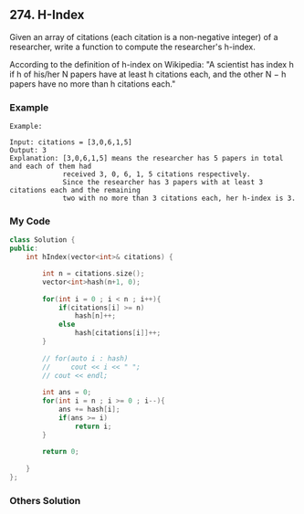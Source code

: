 ## 274. H-Index

Given an array of citations (each citation is a non-negative integer) of a researcher, write a function to compute the researcher's h-index.

According to the definition of h-index on Wikipedia: "A scientist has index h if h of his/her N papers have at least h citations each, and the other N − h papers have no more than h citations each."


### Example

```
Example:

Input: citations = [3,0,6,1,5]
Output: 3 
Explanation: [3,0,6,1,5] means the researcher has 5 papers in total and each of them had 
             received 3, 0, 6, 1, 5 citations respectively. 
             Since the researcher has 3 papers with at least 3 citations each and the remaining 
             two with no more than 3 citations each, her h-index is 3.
```

### My Code
```c++
class Solution {
public:
    int hIndex(vector<int>& citations) {

        int n = citations.size();
        vector<int>hash(n+1, 0);
        
        for(int i = 0 ; i < n ; i++){
            if(citations[i] >= n)
                hash[n]++;
            else
                hash[citations[i]]++;
        }
        
        // for(auto i : hash)
        //     cout << i << " ";
        // cout << endl;
        
        int ans = 0;
        for(int i = n ; i >= 0 ; i--){
            ans += hash[i];
            if(ans >= i)
                return i;
        }
        
        return 0;
        
    }
};
```


### Others Solution
```c++
```

